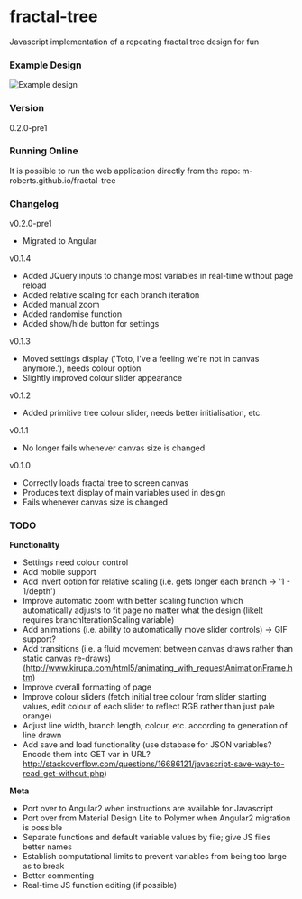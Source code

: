 # fractal-tree
Javascript implementation of a repeating fractal tree design for fun

### Example Design
![Example design](http://i.imgur.com/9ZSK97P.png "Example design")

### Version
0.2.0-pre1

### Running Online
It is possible to run the web application directly from the repo:
m-roberts.github.io/fractal-tree

### Changelog

v0.2.0-pre1
  - Migrated to Angular

v0.1.4
  - Added JQuery inputs to change most variables in real-time without page reload
  - Added relative scaling for each branch iteration
  - Added manual zoom
  - Added randomise function
  - Added show/hide button for settings

v0.1.3
  - Moved settings display ('Toto, I've a feeling we're not in canvas anymore.'), needs colour option
  - Slightly improved colour slider appearance

v0.1.2
  - Added primitive tree colour slider, needs better initialisation, etc.

v0.1.1
  - No longer fails whenever canvas size is changed

v0.1.0
  - Correctly loads fractal tree to screen canvas
  - Produces text display of main variables used in design
  - Fails whenever canvas size is changed

### TODO
  **Functionality**
  - Settings need colour control
  - Add mobile support
  - Add invert option for relative scaling (i.e. gets longer each branch -> '1 - 1/depth')
  - Improve automatic zoom with better scaling function which automatically adjusts to fit page no matter what the design (likelt requires branchIterationScaling variable)
  - Add animations (i.e. ability to automatically move slider controls) -> GIF support?
  - Add transitions (i.e. a fluid movement between canvas draws rather than static canvas re-draws) (http://www.kirupa.com/html5/animating_with_requestAnimationFrame.htm)
  - Improve overall formatting of page
  - Improve colour sliders (fetch initial tree colour from slider starting values, edit colour of each slider to reflect RGB rather than just pale orange)
  - Adjust line width, branch length, colour, etc. according to generation of line drawn
  - Add save and load functionality (use database for JSON variables? Encode them into GET var in URL? http://stackoverflow.com/questions/16686121/javascript-save-way-to-read-get-without-php)

  **Meta**
  - Port over to Angular2 when instructions are available for Javascript
  - Port over from Material Design Lite to Polymer when Angular2 migration is possible
  - Separate functions and default variable values by file; give JS files better names
  - Establish computational limits to prevent variables from being too large as to break
  - Better commenting
  - Real-time JS function editing (if possible)